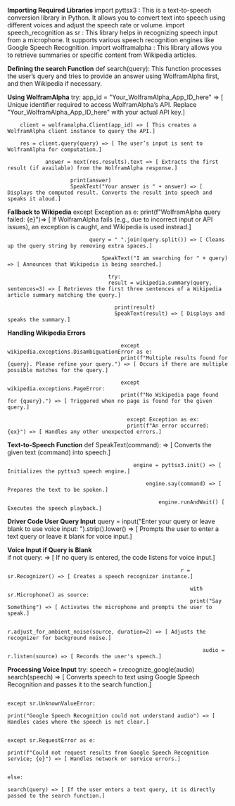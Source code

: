 **Importing Required Libraries**
import pyttsx3 : This is a text-to-speech conversion library in Python. It allows you to convert text into speech using different voices and adjust the speech rate or volume.
import speech_recognition as sr : This library helps in recognizing speech input from a microphone. It supports various speech recognition engines like Google Speech Recognition.
import wolframalpha : This library allows you to retrieve summaries or specific content from Wikipedia articles.

**Defining the search Function**
def search(query): This function processes the user’s query and tries to provide an answer using WolframAlpha first, and then Wikipedia if necessary.

**Using WolframAlpha**
    try:
        app_id = "Your_WolframAlpha_App_ID_here" => [ Unique identifier required to access WolframAlpha’s API. Replace "Your_WolframAlpha_App_ID_here" with your actual API key.]

        client = wolframalpha.Client(app_id) => [ This creates a WolframAlpha client instance to query the API.]

        res = client.query(query) => [ The user’s input is sent to WolframAlpha for computation.]

                answer = next(res.results).text => [ Extracts the first result (if available) from the WolframAlpha response.]

                        print(answer)
                        SpeakText("Your answer is " + answer) => [ Displays the computed result. Converts the result into speech and speaks it aloud.]
                        
**Fallback to Wikipedia**
                            except Exception as e:
                            print(f"WolframAlpha query failed: {e}")=> [ If WolframAlpha fails (e.g., due to incorrect input or API issues), an exception is caught, and Wikipedia is used instead.]

                              query = " ".join(query.split()) => [ Cleans up the query string by removing extra spaces.]

                                  SpeakText("I am searching for " + query) => [ Announces that Wikipedia is being searched.]

                                    try:
                                    result = wikipedia.summary(query, sentences=3) => [ Retrieves the first three sentences of a Wikipedia article summary matching the query.]

                                      print(result)
                                      SpeakText(result) => [ Displays and speaks the summary.]
**Handling Wikipedia Errors**

                                        except wikipedia.exceptions.DisambiguationError as e:
                                        print(f"Multiple results found for {query}. Please refine your query.") => [ Occurs if there are multiple possible matches for the query.]

                                        except wikipedia.exceptions.PageError:
                                        print(f"No Wikipedia page found for {query}.") => [ Triggered when no page is found for the given query.]

                                          except Exception as ex:
                                          print(f"An error occurred: {ex}") => [ Handles any other unexpected errors.]

**Text-to-Speech Function**
                                            def SpeakText(command): => [ Converts the given text (command) into speech.]

                                            engine = pyttsx3.init() => [ Initializes the pyttsx3 speech engine.]

                                                engine.say(command) => [ Prepares the text to be spoken.]

                                                    engine.runAndWait() [ Executes the speech playback.]
**Driver Code
User Query Input**
                                                      query = input("Enter your query or leave blank to use voice input: ").strip().lower() => [ Prompts the user to enter a text query or leave it blank for voice input.]

**Voice Input if Query is Blank**                                                   
                                                         if not query: => [ If no query is entered, the code listens for voice input.]

                                                           r = sr.Recognizer() => [ Creates a speech recognizer instance.]

                                                              with sr.Microphone() as source:
                                                              print("Say Something") => [ Activates the microphone and prompts the user to speak.]

                                                                r.adjust_for_ambient_noise(source, duration=2) => [ Adjusts the recognizer for background noise.]
                                                                                                     
                                                                  audio = r.listen(source) => [ Records the user's speech.]
                                                                                                             
**Processing Voice Input**                                           try:
                                                                     speech = r.recognize_google(audio)
                                                                     search(speech) => [ Converts speech to text using Google Speech Recognition and passes it to the search function.]

                                                                      except sr.UnknownValueError:
                                                                      print("Google Speech Recognition could not understand audio") => [ Handles cases where the speech is not clear.]

                                                                        except sr.RequestError as e:
                                                                        print(f"Could not request results from Google Speech Recognition service; {e}") => [ Handles network or service errors.]

                                                                        else:
                                                                        search(query) => [ If the user enters a text query, it is directly passed to the search function.]




   



                        




                                                                    










